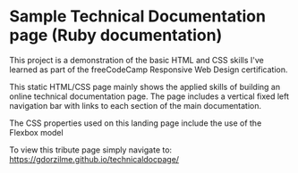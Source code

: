 # Sample Technical Documentation page (Ruby documentation)

This project is a demonstration of the basic HTML and CSS skills I've learned as part of the freeCodeCamp Responsive Web Design certification.

This static HTML/CSS page mainly shows the applied skills of building an online technical documentation page. The page includes a vertical fixed left navigation bar with links to each section of the main documentation. 

The CSS properties used on this landing page include the use of the Flexbox model

To view this tribute page simply navigate to: https://gdorzilme.github.io/technicaldocpage/

